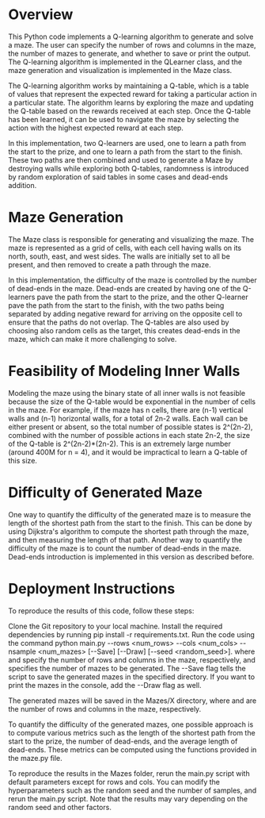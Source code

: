 # Overview

This Python code implements a Q-learning algorithm to generate and solve a maze. The user can specify the number of rows and columns in the maze, the number of mazes to generate, and whether to save or print the output. The Q-learning algorithm is implemented in the QLearner class, and the maze generation and visualization is implemented in the Maze class.

The Q-learning algorithm works by maintaining a Q-table, which is a table of values that represent the expected reward for taking a particular action in a particular state. The algorithm learns by exploring the maze and updating the Q-table based on the rewards received at each step. Once the Q-table has been learned, it can be used to navigate the maze by selecting the action with the highest expected reward at each step.

In this implementation, two Q-learners are used, one to learn a path from the start to the prize, and one to learn a path from the start to the finish. These two paths are then combined and used to generate a Maze by destroying walls while exploring both Q-tables, randomness is introduced by random exploration of said tables in some cases and dead-ends addition.

# Maze Generation

The Maze class is responsible for generating and visualizing the maze. The maze is represented as a grid of cells, with each cell having walls on its north, south, east, and west sides. The walls are initially set to all be present, and then removed to create a path through the maze.

In this implementation, the difficulty of the maze is controlled by the number of dead-ends in the maze. Dead-ends are created by having one of the Q-learners pave the path from the start to the prize, and the other Q-learner pave the path from the start to the finish, with the two paths being separated by adding negative reward for arriving on the opposite cell to ensure that the paths do not overlap. The Q-tables are also used by choosing also random cells as the target, this creates dead-ends in the maze, which can make it more challenging to solve.

# Feasibility of Modeling Inner Walls

Modeling the maze using the binary state of all inner walls is not feasible because the size of the Q-table would be exponential in the number of cells in the maze. For example, if the maze has n cells, there are (n-1) vertical walls and (n-1) horizontal walls, for a total of 2n-2 walls. Each wall can be either present or absent, so the total number of possible states is 2^(2n-2), combined with the number of possible actions in each state 2n-2, the size of the Q-table is 2^(2n-2)*(2n-2). This is an extremely large number (around 400M for n = 4),  and it would be impractical to learn a Q-table of this size.

# Difficulty of Generated Maze

One way to quantify the difficulty of the generated maze is to measure the length of the shortest path from the start to the finish. This can be done by using Dijkstra's algorithm to compute the shortest path through the maze, and then measuring the length of that path. Another way to quantify the difficulty of the maze is to count the number of dead-ends in the maze. Dead-ends introduction is implemented in this version as described before.

# Deployment Instructions

To reproduce the results of this code, follow these steps:

Clone the Git repository to your local machine.
Install the required dependencies by running pip install -r requirements.txt.
Run the code using the command python main.py --rows <num_rows> --cols <num_cols> --nsample <num_mazes> [--Save] [--Draw] [--seed <random_seed>].
where <num-rows> and <num-cols> specify the number of rows and columns in the maze, respectively, and <num-samples> specifies the number of mazes to be generated. The --Save flag tells the script to save the generated mazes in the specified directory. If you want to print the mazes in the console, add the --Draw flag as well.

The generated mazes will be saved in the Mazes/<num-rows>X<num-cols> directory, where <num-rows> and <num-cols> are the number of rows and columns in the maze, respectively.

To quantify the difficulty of the generated mazes, one possible approach is to compute various metrics such as the length of the shortest path from the start to the prize, the number of dead-ends, and the average length of dead-ends. These metrics can be computed using the functions provided in the maze.py file.

To reproduce the results in the Mazes folder, rerun the main.py script with default parameters except for rows and cols. You can modify the hyperparameters such as the random seed and the number of samples, and rerun the main.py script. Note that the results may vary depending on the random seed and other factors.